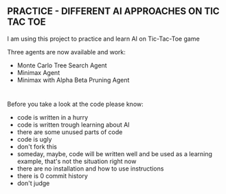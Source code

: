 ## PRACTICE - DIFFERENT AI APPROACHES ON TIC TAC TOE

I am using this project to practice and learn AI on Tic-Tac-Toe game

Three agents are now available and work:
- Monte Carlo Tree Search Agent
- Minimax Agent
- Minimax with Alpha Beta Pruning Agent
#
#
#
Before you take a look at the code please know:
- code is written in a hurry
- code is written trough learning about AI
- there are some unused parts of code
- code is ugly
- don't fork this
- someday, maybe, code will be written well and be used as a learning example, that's not the situation right now
- there are no installation and how to use instructions
- there is 0 commit history
- don't judge
